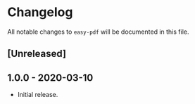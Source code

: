# Changelog
All notable changes to `easy-pdf` will be documented in this file.

## [Unreleased]

## 1.0.0 - 2020-03-10
- Initial release.
